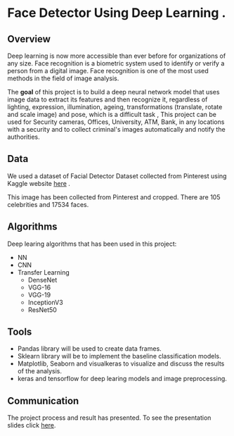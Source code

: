 # Face Detector Using Deep Learning .

## Overview
Deep learning is now more accessible than ever before for organizations of any size. Face recognition is a biometric system used to identify or verify a person from a digital image. Face recognition is one of the most used methods in the field of image analysis. 

The **goal** of this project is to build a deep neural network model that uses image data to extract its features and then recognize it, regardless of lighting, expression, illumination, ageing, transformations (translate, rotate and scale image) and pose, which is a difficult task , This project can be used for Security cameras, Offices, University, ATM, Bank, in any locations with a security and to collect criminal's images automatically and notify the authorities.

## Data
We used a dataset of Facial Detector Dataset collected from Pinterest using Kaggle website [here](https://www.kaggle.com/hereisburak/pins-face-recognition?select=105_classes_pins_dataset) .

This image has been collected from Pinterest and cropped. There are 105 celebrities and 17534 faces.

## Algorithms
Deep learing algorithms that has been used in this project:
- NN
- CNN
- Transfer Learning
  -  DenseNet
  -  VGG-16
  -  VGG-19
  -  InceptionV3
  -  ResNet50

## Tools
- Pandas library will be used to create data frames.
- Sklearn library will be to implement the baseline classification models.
- Matplotlib, Seaborn and visualkeras to visualize and discuss the results of the analysis.
- keras and tensorflow for deep learing models and image preprocessing.

## Communication
The project process and result has presented. To see the presentation slides click [here](https://github.com/halaalanzi/Face-Detector-Deep-Learning-Project/blob/main/Presentation/Facial%20DL.pdf).
